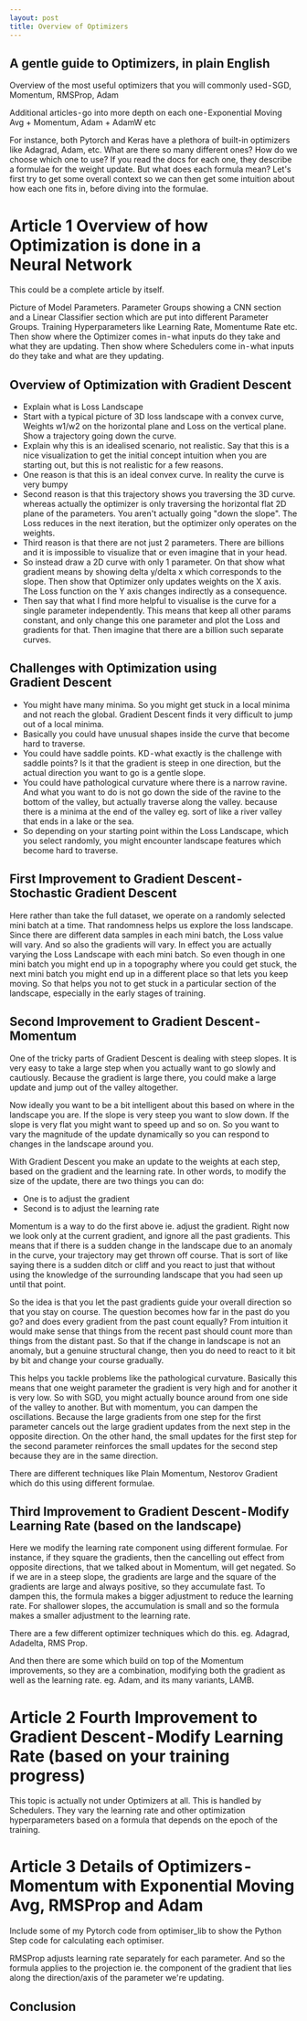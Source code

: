```yaml
---
layout: post
title: Overview of Optimizers
---
```


A gentle guide to Optimizers, in plain English
----

Overview of the most useful optimizers that you will commonly used - SGD, Momentum, RMSProp, Adam

Additional articles - go into more depth on each one - Exponential Moving Avg + Momentum, Adam + AdamW etc

For instance, both Pytorch and Keras have a plethora of built-in optimizers like Adagrad, Adam, etc. What are there so many different ones? How do we choose which one to use? If you read the docs for each one, they describe a formulae for the weight update. But what does each formula mean? Let's first try to get some overall context so we can then get some intuition about how each one fits in, before diving into the formulae.

# Article 1 Overview of how Optimization is done in a Neural Network
This could be a complete article by itself.

Picture of Model Parameters. Parameter Groups showing a CNN section and a Linear Classifier section which are put into different Parameter Groups. Training Hyperparameters like Learning Rate, Momentume Rate etc. Then show where the Optimizer comes in - what inputs do they take and what they are updating. Then show where Schedulers come in - what inputs do they take and what are they updating.

## Overview of Optimization with Gradient Descent
- Explain what is Loss Landscape
- Start with a typical picture of 3D loss landscape with a convex curve, Weights w1/w2 on the horizontal plane and Loss on the vertical plane. Show a trajectory going down the curve.
- Explain why this is an idealised scenario, not realistic. Say that this is a nice visualization to get the initial concept intuition when you are starting out, but this is not realistic for a few reasons.
- One reason is that this is an ideal convex curve. In reality the curve is very bumpy
- Second reason is that this trajectory shows you traversing the 3D curve. whereas actually the optimizer is only traversing the horizontal flat 2D plane of the parameters. You aren't actually going "down the slope". The Loss reduces in the next iteration, but the optimizer only operates on the weights.
- Third reason is that there are not just 2 parameters. There are billions and it is impossible to visualize that or even imagine that in your head.
- So instead draw a 2D curve with only 1 parameter. On that show what gradient means by showing delta y/delta x which corresponds to the slope. Then show that Optimizer only updates weights on the X axis. The Loss function on the Y axis changes indirectly as a consequence.
- Then say that what I find more helpful to visualise is the curve for a single parameter independently. This means that keep all other params constant, and only change this one parameter and plot the Loss and gradients for that. Then imagine that there are a billion such separate curves.

## Challenges with Optimization using Gradient Descent
- You might have many minima. So you might get stuck in a local minima and not reach the global. Gradient Descent finds it very difficult to jump out of a local minima.
- Basically you could have unusual shapes inside the curve that become hard to traverse.
- You could have saddle points. KD - what exactly is the challenge with saddle points? Is it that the gradient is steep in one direction, but the actual direction you want to go is a gentle slope.
- You could have pathological curvature where there is a narrow ravine. And what you want to do is not go down the side of the ravine to the bottom of the valley, but actually traverse along the valley. because there is a minima at the end of the valley eg. sort of like a river valley that ends in a lake or the sea.
- So depending on your starting point within the Loss Landscape, which you select randomly, you might encounter landscape features which become hard to traverse.

## First Improvement to Gradient Descent - Stochastic Gradient Descent
Here rather than take the full dataset, we operate on a randomly selected mini batch at a time. That randomness helps us explore the loss landscape. Since there are different data samples in each mini batch, the Loss value will vary. And so also the gradients will vary. In effect you are actually varying the Loss Landscape with each mini batch. So even though in one mini batch you might end up in a topography where you could get stuck, the next mini batch you might end up in a different place so that lets you keep moving. So that helps you not to get stuck in a particular section of the landscape, especially in the early stages of training.

## Second Improvement to Gradient Descent - Momentum
One of the tricky parts of Gradient Descent is dealing with steep slopes. It is very easy to take a large step when you actually want to go slowly and cautiously. Because the gradient is large there, you could make a large update and jump out of the valley altogether.

Now ideally you want to be a bit intelligent about this based on where in the landscape you are. If the slope is very steep you want to slow down. If the slope is very flat you might want to speed up and so on. So you want to vary the magnitude of the update dynamically so you can respond to changes in the landscape around you.

With Gradient Descent you make an update to the weights at each step, based on the gradient and the learning rate. In other words, to modify the size of the update, there are two things you can do:
- One is to adjust the gradient
- Second is to adjust the learning rate

Momentum is a way to do the first above ie. adjust the gradient. Right now we look only at the current gradient, and ignore all the past gradients. This means that if there is a sudden change in the landscape due to an anomaly in the curve, your trajectory may get thrown off course. That is sort of like saying there is a sudden ditch or cliff and you react to just that without using the knowledge of the surrounding landscape that you had seen up until that point.

So the idea is that you let the past gradients guide your overall direction so that you stay on course. The question becomes how far in the past do you go? and does every gradient from the past count equally? From intuition it would make sense that things from the recent past should count more than things from the distant past. So that if the change in landscape is not an anomaly, but a genuine structural change, then you do need to react to it bit by bit and change your course gradually.

This helps you tackle problems like the pathological curvature. Basically this means that one weight parameter the gradient is very high and for another it is very low. So with SGD, you might actually bounce around from one side of the valley to another. But with momentum, you can dampen the oscillations. Because the large gradients from one step for the first parameter cancels out the large gradient updates from the next step in the opposite direction. On the other hand, the small updates for the first step for the second parameter reinforces the small updates for the second step because they are in the same direction.

There are different techniques like Plain Momentum, Nestorov Gradient which do this using different formulae.

## Third Improvement to Gradient Descent - Modify Learning Rate (based on the landscape)
Here we modify the learning rate component using different formulae.
For instance, if they square the gradients, then the cancelling out effect from opposite directions, that we talked about in Momentum, will get negated. So if we are in a steep slope, the gradients are large and the square of the gradients are large and always positive, so they accumulate fast. To dampen this, the formula makes a bigger adjustment to reduce the learning rate. For shallower slopes, the accumulation is small and so the formula makes a smaller adjustment to the learning rate.

There are a few different optimizer techniques which do this. eg. Adagrad, Adadelta, RMS Prop.

And then there are some which build on top of the Momentum improvements, so they are a combination, modifying both the gradient as well as the learning rate. eg. Adam, and its many variants, LAMB.

# Article 2 Fourth Improvement to Gradient Descent - Modify Learning Rate (based on your training progress)
This topic is actually not under Optimizers at all. This is handled by Schedulers. They vary the learning rate and other optimization hyperparameters based on a formula that depends on the epoch of the training.

# Article 3 Details of Optimizers - Momentum with Exponential Moving Avg, RMSProp and Adam
Include some of my Pytorch code from optimiser_lib to show the Python Step code for calculating each optimiser.

RMSProp adjusts learning rate separately for each parameter. And so the formula applies to the projection ie. the component of the gradient that lies along the direction/axis of the parameter we're updating.

## Conclusion


